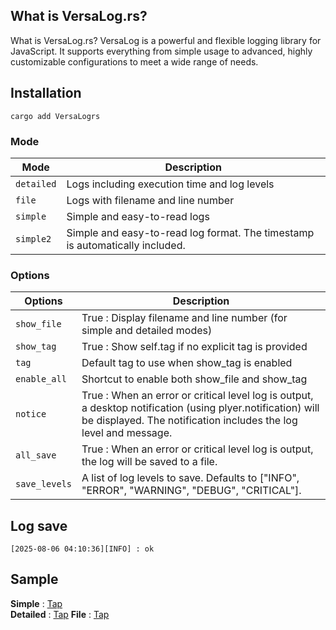 ## What is VersaLog.rs?

What is VersaLog.rs?
VersaLog is a powerful and flexible logging library for JavaScript.
It supports everything from simple usage to advanced, highly customizable configurations to meet a wide range of needs.

## Installation

```
cargo add VersaLogrs
```

### Mode

| Mode       | Description                                                                  |
| ---------- | ---------------------------------------------------------------------------- |
| `detailed` | Logs including execution time and log levels                                 |
| `file`     | Logs with filename and line number                                           |
| `simple`   | Simple and easy-to-read logs                                                 |
| `simple2`  | Simple and easy-to-read log format. The timestamp is automatically included. |

### Options

| Options       | Description                                                                                                                                                                     |
| ------------- | ------------------------------------------------------------------------------------------------------------------------------------------------------------------------------- |
| `show_file`   | True : Display filename and line number (for simple and detailed modes)                                                                                                         |
| `show_tag`    | True : Show self.tag if no explicit tag is provided                                                                                                                             |
| `tag`         | Default tag to use when show_tag is enabled                                                                                                                                     |
| `enable_all`  | Shortcut to enable both show_file and show_tag                                                                                                                                  |
| `notice`      | True : When an error or critical level log is output, a desktop notification (using plyer.notification) will be displayed. The notification includes the log level and message. |
| `all_save`    | True : When an error or critical level log is output, the log will be saved to a file.                                                                                          |
| `save_levels` | A list of log levels to save. Defaults to ["INFO", "ERROR", "WARNING", "DEBUG", "CRITICAL"].                                                                                    |

## Log save

```
[2025-08-06 04:10:36][INFO] : ok
```

## Sample

**Simple** : [Tap](https://github.com/kaedeek/VersaLog.rs/blob/main/tests/simple_test.rs)  
**Detailed** : [Tap](https://github.com/kaedeek/VersaLog.rs/blob/main/tests/detailed_test.rs)
**File** : [Tap](https://github.com/kaedeek/VersaLog.rs/blob/main/tests/file_test.rs)